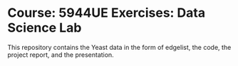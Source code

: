 # Course: 5944UE Exercises: Data Science Lab
This repository contains the Yeast data in the form of edgelist, the code, the project report, and the presentation. 




